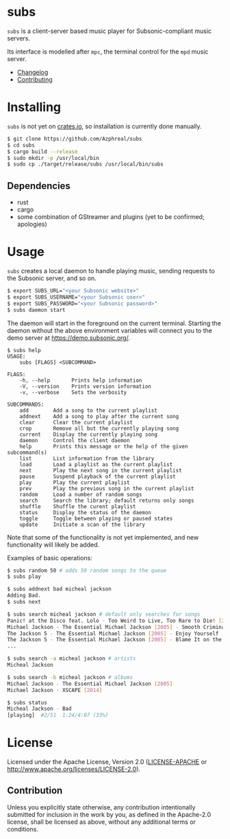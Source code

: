 # subs

`subs` is a client-server based music player for Subsonic-compliant music servers.

Its interface is modelled after `mpc`, the terminal control for the `mpd` music server.

- [Changelog](CHANGELOG.md)
- [Contributing](CONTRIBUTING.md)

# Installing

`subs` is not yet on [crates.io](https://crates.io), so installation is
currently done manually.

```sh
$ git clone https://github.com/Azphreal/subs
$ cd subs
$ cargo build --release
$ sudo mkdir -p /usr/local/bin
$ sudo cp ./target/release/subs /usr/local/bin/subs
```

## Dependencies

- rust
- cargo
- some combination of GStreamer and plugins (yet to be confirmed; apologies)

# Usage

`subs` creates a local daemon to handle playing music, sending requests to the
Subsonic server, and so on.

```sh
$ export SUBS_URL="<your Subsonic website>"
$ export SUBS_USERNAME="<your Subsonic user>"
$ export SUBS_PASSWORD="<your Subsonic password>"
$ subs daemon start
```

The daemon will start in the foreground on the current terminal. Starting the
daemon without the above environment variables will connect you to the demo
server at https://demo.subsonic.org/.

```
$ subs help
USAGE:
    subs [FLAGS] <SUBCOMMAND>

FLAGS:
    -h, --help       Prints help information
    -V, --version    Prints version information
    -v, --verbose    Sets the verbosity

SUBCOMMANDS:
    add        Add a song to the current playlist
    addnext    Add a song to play after the current song
    clear      Clear the current playlist
    crop       Remove all but the currently playing song
    current    Display the currently playing song
    daemon     Control the client daemon
    help       Prints this message or the help of the given subcommand(s)
    list       List information from the library
    load       Load a playlist as the current playlist
    next       Play the next song in the current playlist
    pause      Suspend playback of the current playlist
    play       Play the current playlist
    prev       Play the previous song in the current playlist
    random     Load a number of random songs
    search     Search the library; default returns only songs
    shuffle    Shuffle the curent playlist
    status     Display the status of the daemon
    toggle     Toggle between playing or paused states
    update     Initiate a scan of the library
```

Note that some of the functionality is not yet implemented, and new
functionality will likely be added.

Examples of basic operations:

```sh
$ subs random 50 # adds 50 random songs to the queue
$ subs play

$ subs addnext bad micheal jackson
Adding Bad.
$ subs next

$ subs search micheal jackson # default only searches for songs
Panic! at the Disco feat. Lolo - Too Weird to Live, Too Rare to Die! [2013] - Miss Jackson
Michael Jackson - The Essential Michael Jackson [2005] - Smooth Criminal
The Jackson 5 - The Essential Michael Jackson [2005] - Enjoy Yourself
The Jackson 5 - The Essential Michael Jackson [2005] - Blame It on the Boogie
...

$ subs search -a micheal jackson # artists
Micheal Jackson

$ subs search -b micheal jackson # albums
Michael Jackson - The Essential Michael Jackson [2005]
Michael Jackson - XSCAPE [2014]

$ subs status
Micheal Jackson - Bad
[playing]  #2/51  1:24/4:07 (33%)
```

# License

Licensed under the Apache License, Version 2.0 ([LICENSE-APACHE](LICENSE-APACHE)
or http://www.apache.org/licenses/LICENSE-2.0).

## Contribution

Unless you explicitly state otherwise, any contribution intentionally submitted
for inclusion in the work by you, as defined in the Apache-2.0 license, shall be
licensed as above, without any additional terms or conditions.
